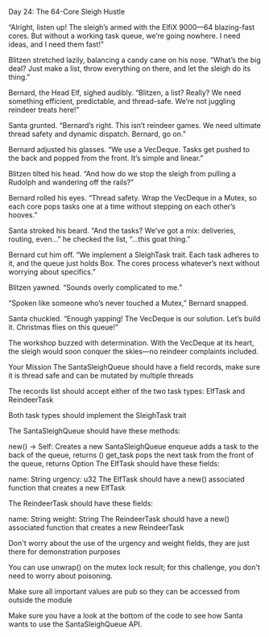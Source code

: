 Day 24: The 64-Core Sleigh Hustle

“Alright, listen up! The sleigh’s armed with the ElfiX 9000—64 blazing-fast cores. But without a working task queue, we’re going nowhere. I need ideas, and I need them fast!”

Blitzen stretched lazily, balancing a candy cane on his nose. “What’s the big deal? Just make a list, throw everything on there, and let the sleigh do its thing.”

Bernard, the Head Elf, sighed audibly. “Blitzen, a list? Really? We need something efficient, predictable, and thread-safe. We’re not juggling reindeer treats here!”

Santa grunted. “Bernard’s right. This isn’t reindeer games. We need ultimate thread safety and dynamic dispatch. Bernard, go on.”

Bernard adjusted his glasses. “We use a VecDeque. Tasks get pushed to the back and popped from the front. It’s simple and linear.”

Blitzen tilted his head. “And how do we stop the sleigh from pulling a Rudolph and wandering off the rails?”

Bernard rolled his eyes. “Thread safety. Wrap the VecDeque in a Mutex, so each core pops tasks one at a time without stepping on each other’s hooves.”

Santa stroked his beard. “And the tasks? We’ve got a mix: deliveries, routing, even…” he checked the list, “…this goat thing.”

Bernard cut him off. “We implement a SleighTask trait. Each task adheres to it, and the queue just holds Box<dyn SleighTask>. The cores process whatever’s next without worrying about specifics.”

Blitzen yawned. “Sounds overly complicated to me.”

“Spoken like someone who’s never touched a Mutex,” Bernard snapped.

Santa chuckled. “Enough yapping! The VecDeque is our solution. Let’s build it. Christmas flies on this queue!”

The workshop buzzed with determination. With the VecDeque at its heart, the sleigh would soon conquer the skies—no reindeer complaints included.

Your Mission
The SantaSleighQueue should have a field records, make sure it is thread safe and can be mutated by multiple threads

The records list should accept either of the two task types: ElfTask and ReindeerTask

Both task types should implement the SleighTask trait

The SantaSleighQueue should have these methods:

new() -> Self: Creates a new SantaSleighQueue
enqueue adds a task to the back of the queue, returns ()
get_task pops the next task from the front of the queue, returns Option<T>
The ElfTask should have these fields:

name: String
urgency: u32
The ElfTask should have a new() associated function that creates a new ElfTask

The ReindeerTask should have these fields:

name: String
weight: String
The ReindeerTask should have a new() associated function that creates a new ReindeerTask

Don't worry about the use of the urgency and weight fields, they are just there for demonstration purposes

You can use unwrap() on the mutex lock result; for this challenge, you don't need to worry about poisoning.

Make sure all important values are pub so they can be accessed from outside the module

Make sure you have a look at the bottom of the code to see how Santa wants to use the SantaSleighQueue API.
